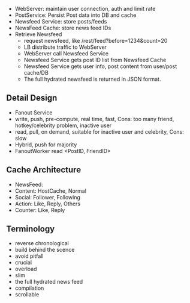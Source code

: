 - WebServer: maintain user connection, auth and limit rate
- PostService: Persist Post data into DB and cache
- Newsfeed Service: store posts/feeds
- NewsFeed Cache: store news feed IDs
- Retrieve Newsfeed
	- request newsfeed, like /rest/feed?before=1234&count=20
	- LB distribute traffic to WebServer
	- WebServer call Newsfeed Service
	- Newsfeed Service gets post ID list from Newsfeed Cache
	- Newsfeed Service gets user info, post content from user/post cache/DB
	- The full hydrated newsfeed is returned in JSON format.

## Detail Design

- Fanout Service
- write, push, pre-compute, real time, fast, Cons: too many friend, hotkey/celebrity problem, inactive user
- read, pull, on demand, suitable for inactive user and celebrity, Cons: slow
- Hybrid, push for majority
- FanoutWorker read <PostID, FriendID>

## Cache Architecture
- NewsFeed:
- Content: HostCache, Normal
- Social: Follower, Following
- Action: Like, Reply, Others
- Counter: Like, Reply

## Terminology
- reverse chronological
- build behind the scence
- avoid pitfall
- crucial
- overload
- slim
- the full hydrated news feed
- compilation
- scrollable
